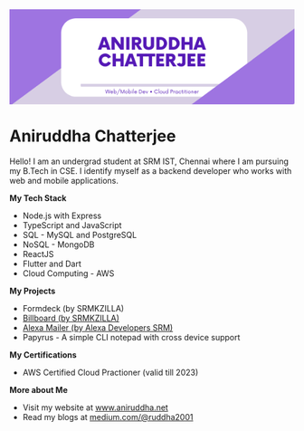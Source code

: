 <div style="text-align:center;"><img style="display:block" src="https://raw.githubusercontent.com/ruddha2001/ruddha2001/master/assets/images/github-header.png"></div>
<h1>Aniruddha Chatterjee</h1>
<p>Hello! I am an undergrad student at SRM IST, Chennai where I am pursuing my B.Tech in CSE. I identify myself as a backend developer who works with web and mobile applications.</p>
<p>
<b>My Tech Stack</b>
<ul>
<li>Node.js with Express</li>
<li>TypeScript and JavaScript</li>
<li>SQL - MySQL and PostgreSQL</li>
<li>NoSQL - MongoDB</li>
<li>ReactJS</li>
<li>Flutter and Dart</li>
<li>Cloud Computing - AWS</li>
</ul>
</p>
<p>
<b>My Projects</b>
<ul>
<li>Formdeck (by SRMKZILLA)</li>
  <li><a href="https://billboard.srmkzilla.net">Billboard (by SRMKZILLA)</a></li>
  <li><a href="https://github.com/AlexaSRM/alexa-dev-mailer">Alexa Mailer (by Alexa Developers SRM)</a></li>
<li>Papyrus - A simple CLI notepad with cross device support</li>
</ul>
</p>
<p>
<b>My Certifications</b>
<ul>
<li>AWS Certified Cloud Practioner (valid till 2023)</li>
</ul>
</p>
<p>
<b>More about Me</b>
<ul>
<li>Visit my website at <a href="https://www.aniruddha.net" target="_blank">www.aniruddha.net</a></li>
<li>Read my blogs at <a href="https://medium.com/@ruddha2001" target="_blank">medium.com/@ruddha2001</a></li>
</ul>
</p>
